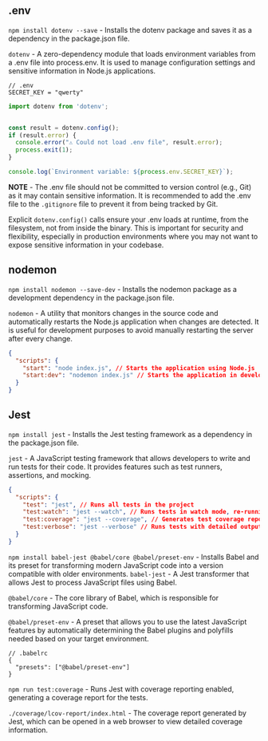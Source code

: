 ## .env
`npm install dotenv --save` - Installs the dotenv package and saves it as a dependency in the package.json file.

`dotenv` - A zero-dependency module that loads environment variables from a .env file into process.env. It is used to manage configuration settings and sensitive information in Node.js applications.

```
// .env
SECRET_KEY = "qwerty"
```

```js
import dotenv from 'dotenv';


const result = dotenv.config();
if (result.error) {
  console.error("⚠️ Could not load .env file", result.error);
  process.exit(1);
}

console.log(`Environment variable: ${process.env.SECRET_KEY}`);
```

**NOTE** - The .env file should not be committed to version control (e.g., Git) as it may contain sensitive information. It is recommended to add the .env file to the `.gitignore` file to prevent it from being tracked by Git. 

Explicit `dotenv.config()` calls ensure your .env loads at runtime, from the filesystem, not from inside the binary. This is important for security and flexibility, especially in production environments where you may not want to expose sensitive information in your codebase.

## nodemon
`npm install nodemon --save-dev` - Installs the nodemon package as a development dependency in the package.json file.

`nodemon` - A utility that monitors changes in the source code and automatically restarts the Node.js application when changes are detected. It is useful for development purposes to avoid manually restarting the server after every change.

```json
{
  "scripts": {
    "start": "node index.js", // Starts the application using Node.js
    "start:dev": "nodemon index.js" // Starts the application in development mode using nodemon
  }
}
```

## Jest
`npm install jest` - Installs the Jest testing framework as a dependency in the package.json file.

`jest` - A JavaScript testing framework that allows developers to write and run tests for their code. It provides features such as test runners, assertions, and mocking.

```json
{
  "scripts": {
    "test": "jest", // Runs all tests in the project
    "test:watch": "jest --watch", // Runs tests in watch mode, re-running tests when files change
    "test:coverage": "jest --coverage", // Generates test coverage reports
    "test:verbose": "jest --verbose" // Runs tests with detailed output 
  }
}
```

`npm install babel-jest @babel/core @babel/preset-env` - Installs Babel and its preset for transforming modern JavaScript code into a version compatible with older environments.
`babel-jest` - A Jest transformer that allows Jest to process JavaScript files using Babel.

`@babel/core` - The core library of Babel, which is responsible for transforming JavaScript code.

`@babel/preset-env` - A preset that allows you to use the latest JavaScript features by automatically determining the Babel plugins and polyfills needed based on your target environment.

```
// .babelrc
{
  "presets": ["@babel/preset-env"]
}
```

`npm run test:coverage` - Runs Jest with coverage reporting enabled, generating a coverage report for the tests. 

`./coverage/lcov-report/index.html` - The coverage report generated by Jest, which can be opened in a web browser to view detailed coverage information.


